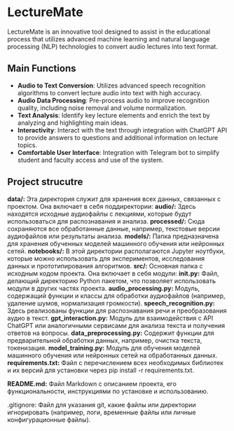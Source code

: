 # LectureMate
LectureMate is an innovative tool designed to assist in the educational process that utilizes advanced machine learning and natural language processing (NLP) technologies to convert audio lectures into text format. 

## Main Functions
- **Audio to Text Conversion**: Utilizes advanced speech recognition algorithms to convert lecture audio into text with high accuracy.
- **Audio Data Processing**: Pre-process audio to improve recognition quality, including noise removal and volume normalization.
- **Text Analysis**: Identify key lecture elements and enrich the text by analyzing and highlighting main ideas.
- **Interactivity**: Interact with the text through integration with ChatGPT API to provide answers to questions and additional information on lecture topics.
- **Comfortable User Interface**: Integration with Telegram bot to simplify student and faculty access and use of the system.

## Project strucutre
**data/:** Эта директория служит для хранения всех данных, связанных с проектом. Она включает в себя поддиректории:
**audio/:** Здесь находятся исходные аудиофайлы с лекциями, которые будут использоваться для распознавания и анализа.
**processed/:** Сюда сохраняются все обработанные данные, например, текстовые версии аудиофайлов или результаты анализа.
**models/:** Папка предназначена для хранения обученных моделей машинного обучения или нейронных сетей.
**notebooks/:** В этой директории располагаются Jupyter ноутбуки, которые можно использовать для экспериментов, исследования данных и прототипирования алгоритмов.
**src/:** Основная папка с исходным кодом проекта. Она включает в себя модули:
**__init__.py:** Файл, делающий директорию Python пакетом, что позволяет использовать модули в других частях проекта.
**audio_processing.py:** Модуль, содержащий функции и классы для обработки аудиофайлов (например, удаление шумов, нормализация громкости).
**speech_recognition.py:** Здесь реализованы функции для распознавания речи и преобразования аудио в текст.
**gpt_interaction.py:** Модуль для взаимодействия с API ChatGPT или аналогичными сервисами для анализа текста и получения ответов на вопросы.
**data_preprocessing.py:** Содержит функции для предварительной обработки данных, например, очистка текста, токенизация.
**model_training.py:** Модуль для обучения моделей машинного обучения или нейронных сетей на обработанных данных.
**requirements.txt:** Файл с перечислением всех необходимых библиотек и их версий для установки через pip install -r requirements.txt.

**README.md:** Файл Markdown с описанием проекта, его функциональности, инструкциями по установке и использованию.

.gitignore: Файл для указания git, какие файлы или директории игнорировать (например, логи, временные файлы или личные конфигурационные файлы).
